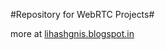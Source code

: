 #Repository for WebRTC Projects#

more at <a href="lihashgnis.blogspot.in">lihashgnis.blogspot.in</a>
